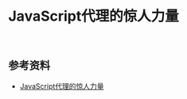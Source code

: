 # JavaScript代理的惊人力量



​	



## 参考资料

- [JavaScript代理的惊人力量](https://mp.weixin.qq.com/s?__biz=Mzk0MDMwMzQyOA==&mid=2247490630&idx=1&sn=81f5e0ada5d9490bbfc5227315d9d816&source=41#wechat_redirect)
